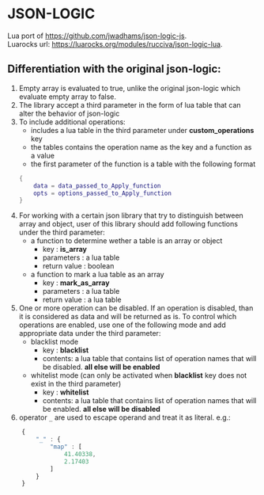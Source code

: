 # JSON-LOGIC

Lua port of <https://github.com/jwadhams/json-logic-js>.  
Luarocks url: <https://luarocks.org/modules/rucciva/json-logic-lua>.  

## Differentiation with the original json-logic:

1. Empty array is evaluated to true, unlike the original json-logic which evaluate empty array to false.
1. The library accept a third parameter in the form of lua table that can alter the behavior of json-logic
1. To include additional operations:
    - includes a lua table in the third parameter  under **custom_operations** key
    - the tables contains the operation name as the key and a function as a value
    - the first parameter of the function is a table with the following format
    ```lua
    {
        data = data_passed_to_Apply_function
        opts = options_passed_to_Apply_function
    }
    ```
1. For working with a certain json library that try to distinguish between array and object, user of this library should add following functions under the third parameter:
    - a function to determine wether a table is an array or object
        - key : **is_array**
        - parameters : a lua table
        - return value : boolean
    - a function to mark a lua table as an array
        - key : **mark_as_array**
        - parameters : a lua table
        - return value : a lua table
1. One or more operation can be disabled. If an operation is disabled, than it is considered as data and will be returned as is. To control which operations are enabled, use one of the following mode and add appropriate data under the third parameter:
    - blacklist mode
        - key : **blacklist**
        - contents: a lua table that contains list of operation names that will be disabled. **all else will be enabled**
    - whitelist mode (can only be activated when **blacklist** key does not exist in the third parameter)
        - key : **whitelist**
        - contents: a lua table that contains list of operation names that will be enabled. **all else will be disabled**
1. operator `_` are used to escape operand and treat it as literal. e.g.: 

```javascript
    {
        "_" : {
            "map" : [
                41.40338,
                2.17403
            ]
        }
    }
```
